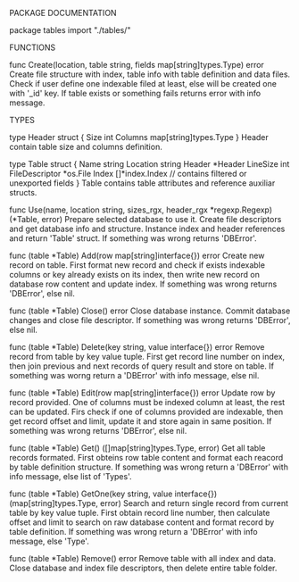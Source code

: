 PACKAGE DOCUMENTATION

package tables
    import "./tables/"


FUNCTIONS

func Create(location, table string, fields map[string]types.Type) error
    Create file structure with index, table info with table definition and
    data files. Check if user define one indexable filed at least, else will
    be created one with '_id' key. If table exists or something fails
    returns error with info message.

TYPES

type Header struct {
    Size    int
    Columns map[string]types.Type
}
    Header contain table size and columns definition.

type Table struct {
    Name           string
    Location       string
    Header         *Header
    LineSize       int
    FileDescriptor *os.File
    Index          []*index.Index
    // contains filtered or unexported fields
}
    Table contains table attributes and reference auxiliar structs.

func Use(name, location string, sizes_rgx, header_rgx *regexp.Regexp) (*Table, error)
    Prepare selected database to use it. Create file descriptors and get
    database info and structure. Instance index and header references and
    return 'Table' struct. If something was wrong returns 'DBError'.

func (table *Table) Add(row map[string]interface{}) error
    Create new record on table. First format new record and check if exists
    indexable columns or key already exists on its index, then write new
    record on database row content and update index. If something was wrong
    returns 'DBError', else nil.

func (table *Table) Close() error
    Close database instance. Commit database changes and close file
    descriptor. If something was wrong returns 'DBError', else nil.

func (table *Table) Delete(key string, value interface{}) error
    Remove record from table by key value tuple. First get record line
    number on index, then join previous and next records of query result and
    store on table. If something was worng return a 'DBError' with info
    message, else nil.

func (table *Table) Edit(row map[string]interface{}) error
    Update row by record provided. One of columns must be indexed column at
    least, the rest can be updated. Firs check if one of columns provided
    are indexable, then get record offset and limit, update it and store
    again in same position. If something was wrong returns 'DBError', else
    nil.

func (table *Table) Get() ([]map[string]types.Type, error)
    Get all table records formated. First obteins row table content and
    format each reacord by table definition structure. If something was
    wrong return a 'DBError' with info message, else list of 'Types'.

func (table *Table) GetOne(key string, value interface{}) (map[string]types.Type, error)
    Search and return single record from current table by key value tuple.
    First obtain record line number, then calculate offset and limit to
    search on raw database content and format record by table definition. If
    something was wrong return a 'DBError' with info message, else 'Type'.

func (table *Table) Remove() error
    Remove table with all index and data. Close database and index file
    descriptors, then delete entire table folder.
